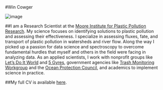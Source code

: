 #Win Cowger

![image](https://user-images.githubusercontent.com/26821843/136642810-d2956e91-4193-4354-b7a7-13b2bb04ad53.png)

##I am a Research Scientist at the [Moore Institute for Plastic Pollution Research](https://mooreplasticresearch.org/). My science focuses on identifying solutions to plastic pollution and assessing their effectiveness. I specialize in assessing fluxes, fate, and transport of plastic pollution in watersheds and river flow. Along the way I picked up a passion for data science and spectroscopy to overcome fundamental hurdles that myself and others in the field were facing in analyzing data. As an applied scientists, I work with nonprofit groups like [Let’s Do It World](https://www.letsdoitworld.org/) and [5 Gyres](https://www.5gyres.org/), government agencies like [Trash Monitoring Workgroup](https://mywaterquality.ca.gov/monitoring_council/trash_monitoring/) and the [Ocean Protection Council](http://www.opc.ca.gov/), and academics to implement science in practice.

##My full CV is available [here](files/WinCowgerCV.pdf).

